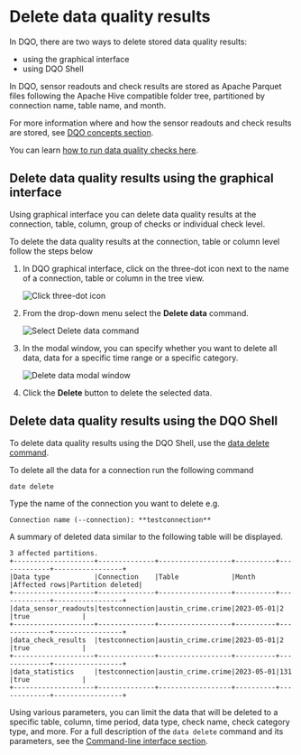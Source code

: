 # Delete data quality results

In DQO, there are two ways to delete stored data quality results:

- using the graphical interface 
- using DQO Shell

In DQO, sensor readouts and check results are stored as Apache Parquet files following the Apache
Hive compatible folder tree, partitioned by connection name, table name, and month.

For more information where and how the sensor readouts and check results are stored, see [DQO concepts section](../../dqo-concepts/data-storage/data-storage.md).

You can learn [how to run data quality checks here](../run-data-quality-checks/run-data-quality-checks.md).


## Delete data quality results using the graphical interface

Using graphical interface you can delete data quality results at the connection, table, column, group of checks or individual check level.

To delete the data quality results at the connection, table or column level follow the steps below

1. In DQO graphical interface, click on the three-dot icon next to the name of a connection, table or column in the tree view.

    ![Click three-dot icon](https://dqops.com/docs/images/working-with-dqo/delete-data-quality-results/click-three-dot-icon.jpg)

2. From the drop-down menu select the **Delete data** command.

    ![Select Delete data command](https://dqops.com/docs/images/working-with-dqo/delete-data-quality-results/delete-data-command.jpg)
   
3. In the modal window, you can specify whether you want to delete all data, data for a specific time range or a specific category.

    ![Delete data modal window](https://dqops.com/docs/images/working-with-dqo/delete-data-quality-results/delete-data-modal-window.jpg)

4. Click the **Delete** button to delete the selected data.


##  Delete data quality results using the DQO Shell

To delete data quality results using the DQO Shell, use the [data delete command](../../command-line-interface/data.md). 

To delete all the data for a connection run the following command

```
date delete
```

Type the name of the connection you want to delete e.g. 

```
Connection name (--connection): **testconnection**
```

A summary of deleted data similar to the following table will be displayed.

```
3 affected partitions.
+--------------------+--------------+------------------+----------+-------------+-----------------+
|Data type           |Connection    |Table             |Month     |Affected rows|Partition deleted|
+--------------------+--------------+------------------+----------+-------------+-----------------+
|data_sensor_readouts|testconnection|austin_crime.crime|2023-05-01|2            |true             |
+--------------------+--------------+------------------+----------+-------------+-----------------+
|data_check_results  |testconnection|austin_crime.crime|2023-05-01|2            |true             |
+--------------------+--------------+------------------+----------+-------------+-----------------+
|data_statistics     |testconnection|austin_crime.crime|2023-05-01|131          |true             |
+--------------------+--------------+------------------+----------+-------------+-----------------+
```

Using various parameters, you can limit the data that will be deleted to a specific table, column, time period, data type,
check name, check category type, and more. For a full description of the `data delete` command and its parameters, see the [Command-line interface section](../../command-line-interface/data.md).